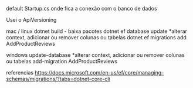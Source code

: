 ﻿default
Startup.cs onde fica a conexão com o banco de dados

Usei o ApiVersioning


mac / linux
dotnet build - baixa pacotes
dotnet ef database update
*alterar context, adicionar ou remover colunas ou tabelas
	dotnet ef migrations add AddProductReviews


windows
update-database
*alterar context, adicionar ou remover colunas ou tabelas
	add-migration AddProductReviews

referencias
https://docs.microsoft.com/en-us/ef/core/managing-schemas/migrations/?tabs=dotnet-core-cli